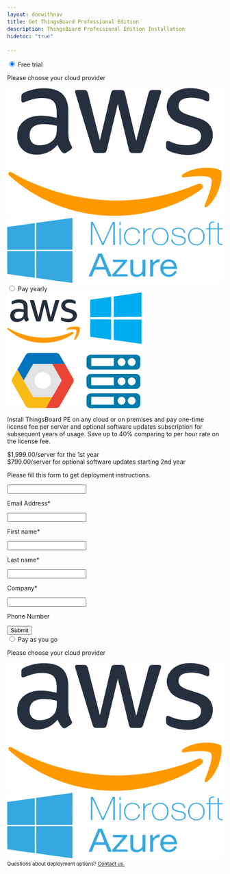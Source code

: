```yaml
---
layout: docwithnav
title: Get ThingsBoard Professional Edition
description: ThingsBoard Professional Edition Installation
hidetoc: "true"

---
```


<script type="text/javascript">
    jqueryDefer(function () {
            var trialMarketplace = $('#trial-marketplace');
            var awsTrial = $('#aws-trial-market');
            var azureTrial = $('#azure-trial-market');
            
            var awsTrialForm = $('#mlb2-7972110');            
            var azureTrialForm = $('#mlb2-9674300');
            
            awsTrial.click(function() {
                trialMarketplace.css('display', 'none');
                awsTrialForm.css('display', '');
            });
            azureTrial.click(function() {
                trialMarketplace.css('display', 'none');
                azureTrialForm.css('display', '');
            });
            
            var payGoMarketplace = $('#pay-go-marketplace');
            var awsPayGo = $('#aws-pay-go-market');
            var azurePayGo = $('#azure-pay-go-market');

            var awsPayGoForm = $('#mlb2-7520964');            
            var azurePayGoForm = $('#mlb2-9674436');

            awsPayGo.click(function() {
                payGoMarketplace.css('display', 'none');
                awsPayGoForm.css('display', '');
            });
            azurePayGo.click(function() {
                payGoMarketplace.css('display', 'none');
                azurePayGoForm.css('display', '');
            });
            
        });
</script>


<section id="install-pe">
    <div class="tabs">
        <input name="tabs" type="radio" id="tab-trial" checked="checked" class="tab-input"/>
        <label for="tab-trial" class="tab-label label-premise">Free trial</label>
        <div class="tab-panel">
            <div id="trial-marketplace" class="choose-marketplace"> 
                <p>
                    Please choose your cloud provider
                </p>
                <div class="marketplace">
                    <div id="aws-trial-market" class="pricing-image-wrapper">
                        <img src="/images/pe/aws_logo.svg">
                    </div>
                    <div id="azure-trial-market" class="pricing-image-wrapper">
                        <img src="/images/pe/azure_logo.svg">
                    </div>
                </div>    
            </div>
            <div id="mlb2-7972110" style="display:none" class="deploy-form deploy-trial ml-subscribe-form ml-subscribe-form-7972110">
                <div class="ml-vertical-align-center">
                    <div class="subscribe-form ml-block-success" style="display:none">
                        <div class="form-section center">
                            <i class="fa fa-check" aria-hidden="true"></i>
                            <p>Thank you!</p>
                            <p>Please check your email for further instructions.</p>
                        </div>
                    </div>
                    <form class="ml-block-form" action="https://app.mailerlite.com/webforms/submit/k8u7a2" data-id="784406" data-code="k8u7a2" method="POST" target="_blank">
                        <div class="subscribe-form">
                            <div class="form-section mb30">
                                <p>Please fill this form in order to get your instance on AWS marketplace with free 5 days trial.</p>
                                <div class="form-group ml-field-first_name ml-validate-required">
                                    <label for="fields[first_name]">
                                        <input type="text" name="fields[first_name]" class="form-control" value="" spellcheck="false" autocapitalize="off" autocorrect="off">
                                        <p>First name*</p>
                                    </label>    
                                </div>
                                <div class="form-group ml-field-last_name ml-validate-required">
                                    <label for="fields[last_name]">
                                        <input type="text" name="fields[last_name]" class="form-control" value="" spellcheck="false" autocapitalize="off" autocorrect="off">
                                        <p>Last name*</p>
                                    </label>
                                </div>
                                <div class="form-group ml-field-email ml-validate-required ml-validate-email">
                                    <label for="fields[email]">
                                        <input type="email" name="fields[email]" class="form-control" value="" autocomplete="email" x-autocompletetype="email" spellcheck="false" autocapitalize="off" autocorrect="off">
                                        <p>Corporate Email*</p>
                                        <div class="corporate-email-error">Please Enter Business Email Address.</div>
                                    </label>
                                </div>
                                <div class="form-group ml-field-company ml-validate-required">
                                    <label for="fields[company]">
                                        <input type="text" name="fields[company]" class="form-control" value="" spellcheck="false" autocapitalize="off" autocorrect="off">
                                        <p>Company*</p>
                                    </label>                                    
                                </div>
                                <div class="form-group ml-field-company_website">
                                    <label for="fields[company_website]">
                                        <input type="text" name="fields[company_website]" class="form-control" value="" spellcheck="false" autocapitalize="off" autocorrect="off">
                                        <p>Company Website</p>
                                    </label>
                                </div>                                
                                <div class="form-group ml-field-phone">
                                    <label for="fields[phone]">
                                        <input type="text" name="fields[phone]" class="form-control" value="" spellcheck="false" autocapitalize="off" autocorrect="off">
                                        <p>Phone Number</p>
                                    </label>    
                                </div>
                            </div>                            
                            <input type="hidden" name="ml-submit" value="1" />
                            <button class="button" type="submit" class="primary">
                                Submit
                            </button>
                            <button disabled="disabled" style="display: none;" type="button" class="loading">
                                <img src="https://static.mailerlite.com/images/rolling@2x.gif" width="20" height="20" style="width: 20px; height: 20px;">
                            </button>
                        </div>
                    </form>
                </div>
            </div>
            <div id="mlb2-9674300" style="display:none" class="deploy-form deploy-trial ml-subscribe-form ml-subscribe-form-9674300">
                <div class="ml-vertical-align-center">
                    <div class="subscribe-form ml-block-success" style="display:none">
                        <div class="form-section center">
                            <i class="fa fa-check" aria-hidden="true"></i>
                            <p>Thank you!</p>
                            <p>Please check your email for further instructions.</p>
                        </div>
                    </div>
                    <form class="ml-block-form" action="https://app.mailerlite.com/webforms/submit/r6a7r1" data-id="996930" data-code="r6a7r1" method="POST" target="_blank">
                        <div class="subscribe-form">
                            <div class="form-section mb30">
                                <p>Please fill this form in order to get your instance on Azure marketplace with free 1 month trial.</p>
                                <div class="form-group ml-field-first_name ml-validate-required">
                                    <label for="fields[first_name]">
                                        <input type="text" name="fields[first_name]" class="form-control" value="" spellcheck="false" autocapitalize="off" autocorrect="off">
                                        <p>First name*</p>
                                    </label>    
                                </div>
                                <div class="form-group ml-field-last_name ml-validate-required">
                                    <label for="fields[last_name]">
                                        <input type="text" name="fields[last_name]" class="form-control" value="" spellcheck="false" autocapitalize="off" autocorrect="off">
                                        <p>Last name*</p>
                                    </label>
                                </div>
                                <div class="form-group ml-field-email ml-validate-required ml-validate-email">
                                    <label for="fields[email]">
                                        <input type="email" name="fields[email]" class="form-control" value="" autocomplete="email" x-autocompletetype="email" spellcheck="false" autocapitalize="off" autocorrect="off">
                                        <p>Corporate Email*</p>
                                        <div class="corporate-email-error">Please Enter Business Email Address.</div>
                                    </label>
                                </div>
                                <div class="form-group ml-field-company ml-validate-required">
                                    <label for="fields[company]">
                                        <input type="text" name="fields[company]" class="form-control" value="" spellcheck="false" autocapitalize="off" autocorrect="off">
                                        <p>Company*</p>
                                    </label>                                    
                                </div>
                                <div class="form-group ml-field-company_website">
                                    <label for="fields[company_website]">
                                        <input type="text" name="fields[company_website]" class="form-control" value="" spellcheck="false" autocapitalize="off" autocorrect="off">
                                        <p>Company Website</p>
                                    </label>
                                </div>                                
                                <div class="form-group ml-field-phone">
                                    <label for="fields[phone]">
                                        <input type="text" name="fields[phone]" class="form-control" value="" spellcheck="false" autocapitalize="off" autocorrect="off">
                                        <p>Phone Number</p>
                                    </label>    
                                </div>
                            </div>                            
                            <input type="hidden" name="ml-submit" value="1" />
                            <button class="button" type="submit" class="primary">
                                Submit
                            </button>
                            <button disabled="disabled" style="display: none;" type="button" class="loading">
                                <img src="https://static.mailerlite.com/images/rolling@2x.gif" width="20" height="20" style="width: 20px; height: 20px;">
                            </button>
                        </div>
                    </form>
                </div>
            </div>            
        </div>
        <input name="tabs" type="radio" id="tab-on-premise" class="tab-input"/>
        <label for="tab-on-premise" class="tab-label label-premise">Pay yearly</label>
        <div class="tab-panel">
            <div id="mlb2-7556612" class="deploy-form deploy-premise ml-subscribe-form ml-subscribe-form-7556612">
                <div class="ml-vertical-align-center">
                    <div class="subscribe-form ml-block-success" style="display:none">
                        <div class="form-section center">
                            <i class="fa fa-check" aria-hidden="true"></i>
                            <p>Thank you!</p>
                            <p>Please check your email for further instructions.</p>
                        </div>
                    </div>
                    <form class="ml-block-form" action="https://app.mailerlite.com/webforms/submit/p3l3g2" data-id="736152" data-code="p3l3g2" method="POST" target="_blank">
                        <div class="subscribe-form">
                            <div class="form-section mb20">
                                <div class="cloud-provider">
                                    <div class="logo-container">
                                        <img src="/images/pe/cloud-providers.svg">
                                    </div>
                                    <div class="cloud-provider-desc">
                                        <p>Install ThingsBoard PE on any cloud or on premises and pay one-time license fee per server and optional software updates subscription for subsequent years of usage.
                                         Save up to 40% comparing to per hour rate on the license fee.</p>
                                        <p><span class="cloud-price">$1,999.00/server</span><span class="cloud-price-desc"> for the 1st year</span><br/>
                                        <span class="cloud-price-onwards">$799.00/server</span><span class="cloud-price-onwards-desc"> for optional software updates starting 2nd year</span></p>
                                    </div>
                                </div>                                       
                            </div>
                            <div class="form-section mb30">
                                <p>Please fill this form to get deployment instructions.</p>
                                <div class="form-group ml-field-email ml-validate-required ml-validate-email">
                                    <label for="fields[email]">
                                        <input type="email" name="fields[email]" class="form-control" value="" autocomplete="email" x-autocompletetype="email" spellcheck="false" autocapitalize="off" autocorrect="off">
                                        <p>Email Address*</p>
                                    </label>
                                </div>
                                <div class="form-group ml-field-first_name ml-validate-required">
                                    <label for="fields[first_name]">
                                        <input type="text" name="fields[first_name]" class="form-control" value="" spellcheck="false" autocapitalize="off" autocorrect="off">
                                        <p>First name*</p>
                                    </label>    
                                </div>
                                <div class="form-group ml-field-last_name ml-validate-required">
                                    <label for="fields[last_name]">
                                        <input type="text" name="fields[last_name]" class="form-control" value="" spellcheck="false" autocapitalize="off" autocorrect="off">
                                        <p>Last name*</p>
                                    </label>
                                </div>
                                <div class="form-group ml-field-company ml-validate-required">
                                    <label for="fields[company]">
                                        <input type="text" name="fields[company]" class="form-control" value="" spellcheck="false" autocapitalize="off" autocorrect="off">
                                        <p>Company*</p>
                                    </label>                                    
                                </div>
                                <div class="form-group ml-field-phone">
                                    <label for="fields[phone]">
                                        <input type="text" name="fields[phone]" class="form-control" value="" spellcheck="false" autocapitalize="off" autocorrect="off">
                                        <p>Phone Number</p>
                                    </label>    
                                </div>
                            </div>                            
                            <input type="hidden" name="ml-submit" value="1" />
                            <button class="button" type="submit" class="primary">
                                Submit
                            </button>
                            <button disabled="disabled" style="display: none;" type="button" class="loading">
                                <img src="https://static.mailerlite.com/images/rolling@2x.gif" width="20" height="20" style="width: 20px; height: 20px;">
                            </button>
                        </div>
                    </form>
                </div>
            </div>
        </div>
        <input name="tabs" type="radio" id="tab-cloud" class="tab-input"/>
        <label for="tab-cloud" class="tab-label label-cloud">Pay as you go</label>
        <div class="tab-panel">
            <div id="pay-go-marketplace" class="choose-marketplace"> 
                <p>
                    Please choose your cloud provider
                </p>
                <div class="marketplace">
                    <div id="aws-pay-go-market" class="pricing-image-wrapper">
                        <img src="/images/pe/aws_logo.svg">
                    </div>
                    <div id="azure-pay-go-market" class="pricing-image-wrapper">
                        <img src="/images/pe/azure_logo.svg">
                    </div>
                </div>    
            </div>        
            <div id="mlb2-7520964" style="display:none" class="deploy-form deploy-cloud ml-subscribe-form ml-subscribe-form-7520964">
                <div class="ml-vertical-align-center">
                    <div class="subscribe-form ml-block-success" style="display:none">
                        <div class="form-section center">
                            <i class="fa fa-check" aria-hidden="true"></i> 
                            <p>Thank you!</p>
                            <p>Please check your email for further instructions.</p>
                        </div>
                    </div>
                    <form class="ml-block-form" action="https://app.mailerlite.com/webforms/submit/a6j3w6" data-id="731316" data-code="a6j3w6" method="POST" target="_blank">
                        <div class="subscribe-form">
                            <div class="form-section mb20">
                                <div class="cloud-provider">
                                    <div class="logo-container">
                                        <img src="/images/pe/aws_logo.svg">
                                    </div>
                                    <div class="cloud-provider-desc">
                                        <p>Deploy using AWS marketplace. Pay only when you use the platform. Ideal for evaluation and PoCs.</p>
                                        <p><span class="cloud-price">$0.39/hr</span><span class="cloud-price-desc"> for software + AWS usage fees</span></p>
                                    </div>
                                </div>                                                            
                            </div>
                            <div class="form-section mb30">
                                <p>Please fill this form to get deployment instructions.</p>        
                                <div class="form-group ml-field-email ml-validate-required ml-validate-email">
                                    <label for="fields[email]">
                                        <input type="email" name="fields[email]" class="form-control" value="" autocomplete="email" x-autocompletetype="email" spellcheck="false" autocapitalize="off" autocorrect="off">
                                        <p>Email Address*</p>
                                    </label>
                                </div>
                                <div class="form-group ml-field-first_name ml-validate-required">
                                    <label for="fields[first_name]">
                                        <input type="text" name="fields[first_name]" class="form-control" value="" spellcheck="false" autocapitalize="off" autocorrect="off">
                                        <p>First name*</p>
                                    </label>    
                                </div>
                                <div class="form-group ml-field-last_name ml-validate-required">
                                    <label for="fields[last_name]">
                                        <input type="text" name="fields[last_name]" class="form-control" value="" spellcheck="false" autocapitalize="off" autocorrect="off">
                                        <p>Last name*</p>
                                    </label>
                                </div>
                                <div class="form-group ml-field-company ml-validate-required">
                                    <label for="fields[company]">
                                        <input type="text" name="fields[company]" class="form-control" value="" spellcheck="false" autocapitalize="off" autocorrect="off">
                                        <p>Company*</p>
                                    </label>                                    
                                </div>
                                <div class="form-group ml-field-phone">
                                    <label for="fields[phone]">
                                        <input type="text" name="fields[phone]" class="form-control" value="" spellcheck="false" autocapitalize="off" autocorrect="off">
                                        <p>Phone Number</p>
                                    </label>    
                                </div>
                            </div>                            
                            <input type="hidden" name="ml-submit" value="1" />
                            <button class="button" type="submit" class="primary">
                                Submit
                            </button>
                            <button disabled="disabled" style="display: none;" type="button" class="loading">
                                <img src="https://static.mailerlite.com/images/rolling@2x.gif" width="20" height="20" style="width: 20px; height: 20px;">
                            </button>
                        </div>
                    </form>
                </div>
            </div>            
            <div id="mlb2-9674436" style="display:none" class="deploy-form deploy-cloud ml-subscribe-form ml-subscribe-form-9674436">
                <div class="ml-vertical-align-center">
                    <div class="subscribe-form ml-block-success" style="display:none">
                        <div class="form-section center">
                            <i class="fa fa-check" aria-hidden="true"></i> 
                            <p>Thank you!</p>
                            <p>Please check your email for further instructions.</p>
                        </div>
                    </div>
                    <form class="ml-block-form" action="https://app.mailerlite.com/webforms/submit/y7e6b7" data-id="996946" data-code="y7e6b7" method="POST" target="_blank">
                        <div class="subscribe-form">
                            <div class="form-section mb20">
                                <div class="cloud-provider">
                                    <div class="logo-container azure">
                                        <img src="/images/pe/azure_logo.svg">
                                    </div>
                                    <div class="cloud-provider-desc">
                                        <p>Deploy using Azure marketplace. Pay only when you use the platform. Ideal for evaluation and PoCs.</p>
                                        <p><span class="cloud-price">$0.39/hr</span><span class="cloud-price-desc"> for software + infrastructure usage fees</span></p>
                                    </div>
                                </div>                                                            
                            </div>
                            <div class="form-section mb30">
                                <p>Please fill this form to get deployment instructions.</p>        
                                <div class="form-group ml-field-email ml-validate-required ml-validate-email">
                                    <label for="fields[email]">
                                        <input type="email" name="fields[email]" class="form-control" value="" autocomplete="email" x-autocompletetype="email" spellcheck="false" autocapitalize="off" autocorrect="off">
                                        <p>Email Address*</p>
                                    </label>
                                </div>
                                <div class="form-group ml-field-first_name ml-validate-required">
                                    <label for="fields[first_name]">
                                        <input type="text" name="fields[first_name]" class="form-control" value="" spellcheck="false" autocapitalize="off" autocorrect="off">
                                        <p>First name*</p>
                                    </label>    
                                </div>
                                <div class="form-group ml-field-last_name ml-validate-required">
                                    <label for="fields[last_name]">
                                        <input type="text" name="fields[last_name]" class="form-control" value="" spellcheck="false" autocapitalize="off" autocorrect="off">
                                        <p>Last name*</p>
                                    </label>
                                </div>
                                <div class="form-group ml-field-company ml-validate-required">
                                    <label for="fields[company]">
                                        <input type="text" name="fields[company]" class="form-control" value="" spellcheck="false" autocapitalize="off" autocorrect="off">
                                        <p>Company*</p>
                                    </label>                                    
                                </div>
                                <div class="form-group ml-field-phone">
                                    <label for="fields[phone]">
                                        <input type="text" name="fields[phone]" class="form-control" value="" spellcheck="false" autocapitalize="off" autocorrect="off">
                                        <p>Phone Number</p>
                                    </label>    
                                </div>
                            </div>                            
                            <input type="hidden" name="ml-submit" value="1" />
                            <button class="button" type="submit" class="primary">
                                Submit
                            </button>
                            <button disabled="disabled" style="display: none;" type="button" class="loading">
                                <img src="https://static.mailerlite.com/images/rolling@2x.gif" width="20" height="20" style="width: 20px; height: 20px;">
                            </button>
                        </div>
                    </form>
                </div>
            </div>            
        </div>        
    </div>
    <div class="question-contact center">
        <small>Questions about deployment options? <a href="/docs/contact-us/?subject=Deployment%20Options">Contact us.</a></small>
    </div>
</section>
<script type="text/javascript" src="https://static.mailerlite.com/js/w/webforms.min.js?v3772b61f1ec61c541c401d4eadfdd02f"></script>
<script type="text/javascript">
     function ml_webform_success_7972110() {
        var $ = ml_jQuery || jQuery;        
        $(location).attr('href', '/products/thingsboard-pe/install-thanks/?deploy=trial');
        //$('.ml-subscribe-form-7972110 .ml-block-success').show();
        //$('.ml-subscribe-form-7972110 .ml-block-form').hide();
        //$('html, body').animate({
        //    scrollTop: $('#tab-cloud').offset().top - 100
        //  }, 0);
        //$('.ml-subscribe-form-7520964 .ml-block-success').addClass("animated zoomIn");
    };
     function ml_webform_success_9674300() {
        var $ = ml_jQuery || jQuery;        
        $(location).attr('href', '/products/thingsboard-pe/install-thanks/?deploy=trial');
        //$('.ml-subscribe-form-9674300 .ml-block-success').show();
        //$('.ml-subscribe-form-9674300 .ml-block-form').hide();
        //$('html, body').animate({
        //    scrollTop: $('#tab-cloud').offset().top - 100
        //  }, 0);
        //$('.ml-subscribe-form-9674300 .ml-block-success').addClass("animated zoomIn");
    };
    function ml_webform_success_7520964() {
        var $ = ml_jQuery || jQuery;        
        $(location).attr('href', '/products/thingsboard-pe/install-thanks/?deploy=cloud');
        //$('.ml-subscribe-form-7520964 .ml-block-success').show();
        //$('.ml-subscribe-form-7520964 .ml-block-form').hide();
        //$('html, body').animate({
        //    scrollTop: $('#tab-cloud').offset().top - 100
        //  }, 0);
        //$('.ml-subscribe-form-7520964 .ml-block-success').addClass("animated zoomIn");
    };
    function ml_webform_success_9674436() {
        var $ = ml_jQuery || jQuery;        
        $(location).attr('href', '/products/thingsboard-pe/install-thanks/?deploy=cloud');
        //$('.ml-subscribe-form-9674436 .ml-block-success').show();
        //$('.ml-subscribe-form-9674436 .ml-block-form').hide();
        //$('html, body').animate({
        //    scrollTop: $('#tab-cloud').offset().top - 100
        //  }, 0);
        //$('.ml-subscribe-form-9674436 .ml-block-success').addClass("animated zoomIn");
    };    
    function ml_webform_success_7556612() {
        var $ = ml_jQuery || jQuery;       
        $(location).attr('href', '/products/thingsboard-pe/install-thanks/?deploy=premise');
        //$('.ml-subscribe-form-7556612 .ml-block-success').show();
        //$('.ml-subscribe-form-7556612 .ml-block-form').hide();
        //$('html, body').animate({
        //    scrollTop: $('#tab-on-premise').offset().top - 100
        //  }, 0);
        //$('.ml-subscribe-form-7556612 .ml-block-success').addClass("animated zoomIn");
    };                       
    jqueryDefer(
        function () {
            $( document ).ready(function() {
            
                 var freeMailList = [
                    'gmail.com',
                    'yahoo.com',
                    'hotmail.com',
                    'yahoo.co.in',
                    'aol.com',
                    'abc.com',
                    'xyz.com',
                    'pqr.com',
                    'rediffmail.com',
                    'live.com',
                    'outlook.com',
                    'me.com',
                    'msn.com',
                    'ymail.com',
                    'qq.com',
                    'yandex',
                    'mail.ru'
                 ]; 
                 
                 var corporateEmailRegexString = '^([\\w-\\.]+@';
                 for (var i=0;i<freeMailList.length;i++) {
                    var freeMail = freeMailList[i];
                    corporateEmailRegexString += '(?!'+freeMail+')';
                 }                 
                 corporateEmailRegexString += '([\\w-]+\\.)+[\\w-]{2,4})?$';
                 var corporateEmailRegex = new RegExp(corporateEmailRegexString);
            
                 function validateEmail(email) {
                    if (!email || !email.length) {
                        return false;
                    }
                    return /^([a-zA-Z0-9_.+-])+\@(([a-zA-Z0-9-])+\.)+([a-zA-Z0-9]){2,40}$/.test(email.trim());
                 }
                 
                 function validateCorporateEmail(email) {
                    return corporateEmailRegex.test(email.trim());
                 }
            
                 $('#mlb2-7972110 button.primary').click(function(e) {
                        var emailContainer = $('#mlb2-7972110 .ml-field-email');
                        var emailInput = emailContainer.find('input[type="email"]');
                        emailInput.keydown(function() {
                            emailContainer.find('.corporate-email-error').css('display', 'none');
                        });
                        var email = emailInput.val();
                        emailContainer.removeClass('ml-error');  
                        emailContainer.find('.corporate-email-error').css('display', 'none');
                        if (validateEmail(email)) {
                            // if (!validateCorporateEmail(email)) { 
                            //    emailContainer.addClass('ml-error');  
                            //    emailContainer.find('.corporate-email-error').css('display', 'block');
                            //    e.preventDefault();
                            //}
                        }
                 });
                
                 $('.subscribe-form .form-section .form-group input').addClass("input--empty");
                 $('.subscribe-form .form-section .form-group input').on('input', function() {
                      if( !$(this).val() ) {
                         $(this).addClass("input--empty");
                      } else {
                         $(this).removeClass("input--empty");
                      }
                 });
                 $.urlParam = function (name) {
                    var results = new RegExp('[\?&]' + name + '=([^&#]*)').exec(window.location.href);
                    return results ? results[1] : null;
                 };                 
                 var deployType = $.urlParam('deploy');
                 if (!deployType || "premise" == deployType) {
                    $('#tab-on-premise').attr("checked", "checked");
                    var offset = !deployType ? 200 : 100;
                    $('html, body').animate({
                        scrollTop: $('#tab-on-premise').offset().top - offset
                      }, 0);
                 } else if ("cloud" == deployType) {
                    $('#tab-cloud').attr("checked", "checked"); 
                    $('html, body').animate({
                        scrollTop: $('#tab-cloud').offset().top - 100
                      }, 0);
                 } else if ("trial" == deployType) {
                    $('#tab-trial').attr("checked", "checked"); 
                    $('html, body').animate({
                       scrollTop: $('#tab-trial').offset().top - 100
                     }, 0);
                 }
            });
        }
    );
</script>